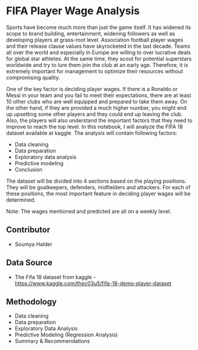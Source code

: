 # FIFA Player Wage Analysis
Sports have become much more than just the game itself. It has widened its scope to brand building, entertainment, widening followers as well as developing players at grass-root level. Association football player wages and their release clause values have skyrocketed in the last decade. Teams all over the world and especially in Europe are willing to over lucrative deals for global star athletes. At the same time, they scout for potential superstars worldwide and try to lure them join the club at an early age. Therefore, it is extremely important for management to optimize their resources without compromising quality.

One of the key factor is deciding player wages. If there is a Ronaldo or Messi in your team and you fail to meet their expectations, there are at least 10 other clubs who are well equipped and prepared to take them away. On the other hand, if they are provided a much higher number, you might end up upsetting some other players and they could end up leaving the club. Also, the players will also understand the important factors that they need to improve to reach the top level. In this notebook, I will analyze the FIFA 18 dataset available at kaggle. The analysis will contain following factors:

- Data cleaning
- Data preparation
- Exploratory data analysis
- Predictive modeling
- Conclusion

The dataset will be divided into 4 sections based on the playing positions. They will be goalkeepers, defenders, midfielders and attackers. For each of these positions, the most important feature in deciding player wages will be determined.

Note: The wages mentioned and predicted are all on a weekly level.

## Contributor

- Soumya Halder

## Data Source

- The Fifa 18 dataset from kaggle - https://www.kaggle.com/thec03u5/fifa-18-demo-player-dataset

## Methodology

- Data cleaning
- Data preparation
- Exploratory Data Analysis
- Predictive Modeling (Regression Analysis)
- Summary & Recommendations
